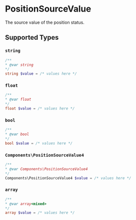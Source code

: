 # PositionSourceValue

The source value of the position status.


## Supported Types

### `string`

```php
/**
* @var string
*/
string $value = /* values here */
```

### `float`

```php
/**
* @var float
*/
float $value = /* values here */
```

### `bool`

```php
/**
* @var bool
*/
bool $value = /* values here */
```

### `Components\PositionSourceValue4`

```php
/**
* @var Components\PositionSourceValue4
*/
Components\PositionSourceValue4 $value = /* values here */
```

### `array`

```php
/**
* @var array<mixed>
*/
array $value = /* values here */
```

